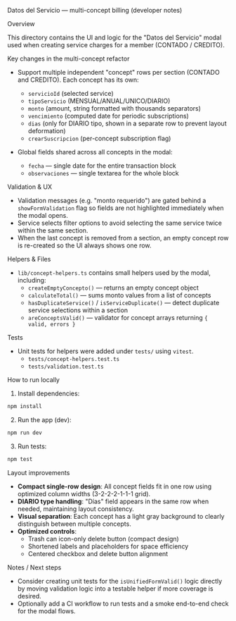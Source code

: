 Datos del Servicio — multi-concept billing (developer notes)

Overview

This directory contains the UI and logic for the "Datos del Servicio" modal used when creating service charges for a member (CONTADO / CREDITO).

Key changes in the multi-concept refactor

- Support multiple independent "concept" rows per section (CONTADO and CREDITO). Each concept has its own:
  - `servicioId` (selected service)
  - `tipoServicio` (MENSUAL/ANUAL/UNICO/DIARIO)
  - `monto` (amount, string formatted with thousands separators)
  - `vencimiento` (computed date for periodic subscriptions)
  - `dias` (only for DIARIO tipo, shown in a separate row to prevent layout deformation)
  - `crearSuscripcion` (per-concept subscription flag)

- Global fields shared across all concepts in the modal:
  - `fecha` — single date for the entire transaction block
  - `observaciones` — single textarea for the whole block

Validation & UX

- Validation messages (e.g. "monto requerido") are gated behind a `showFormValidation` flag so fields are not highlighted immediately when the modal opens.
- Service selects filter options to avoid selecting the same service twice within the same section.
- When the last concept is removed from a section, an empty concept row is re-created so the UI always shows one row.

Helpers & Files

- `lib/concept-helpers.ts` contains small helpers used by the modal, including:
  - `createEmptyConcepto()` — returns an empty concept object
  - `calculateTotal()` — sums monto values from a list of concepts
  - `hasDuplicateService()` / `isServiceDuplicate()` — detect duplicate service selections within a section
  - `areConceptsValid()` — validator for concept arrays returning `{ valid, errors }`

Tests

- Unit tests for helpers were added under `tests/` using `vitest`.
  - `tests/concept-helpers.test.ts`
  - `tests/validation.test.ts`

How to run locally

1. Install dependencies:

```powershell
npm install
```

2. Run the app (dev):

```powershell
npm run dev
```

3. Run tests:

```powershell
npm test
```

Layout improvements

- **Compact single-row design**: All concept fields fit in one row using optimized column widths (3-2-2-2-1-1-1 grid).
- **DIARIO type handling**: "Días" field appears in the same row when needed, maintaining layout consistency.
- **Visual separation**: Each concept has a light gray background to clearly distinguish between multiple concepts.
- **Optimized controls**: 
  - Trash can icon-only delete button (compact design)
  - Shortened labels and placeholders for space efficiency
  - Centered checkbox and delete button alignment

Notes / Next steps

- Consider creating unit tests for the `isUnifiedFormValid()` logic directly by moving validation logic into a testable helper if more coverage is desired.
- Optionally add a CI workflow to run tests and a smoke end-to-end check for the modal flows.
